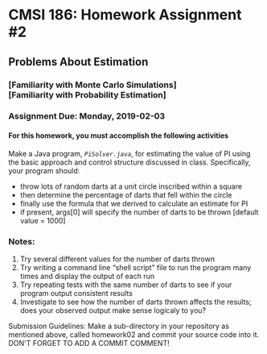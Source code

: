 # CMSI 186: Homework Assignment #2
## Problems About Estimation
### [Familiarity with Monte Carlo Simulations]<br />[Familiarity with Probability Estimation]
### Assignment Due: Monday, 2019-02-03

#### For this homework, you must accomplish the following activities

Make a Java program, <em><code>PiSolver.java</code></em>, for estimating the value of PI using the basic approach and control structure discussed in class.  Specifically, your program should:
* throw lots of random darts at a unit circle inscribed within a square
* then determine the percentage of darts that fell within the circle
* finally use the formula that we derived to calculate an estimate for PI
* if present, args[0] will specify the number of darts to be thrown [default value = 1000]

### Notes:
1. Try several different values for the number of darts thrown
1. Try writing a command line <q>shell script</q> file to run the program many times and display the output of each run
1. Try repeating tests with the same number of darts to see if your program output consistent results
1. Investigate to see how the number of darts thrown affects the results; does your observed output make sense logicaly to you?

Submission Guidelines: Make a sub-directory in your repository as mentioned above, called homework02 and commit your source code into it. DON'T FORGET TO ADD A COMMIT COMMENT!
